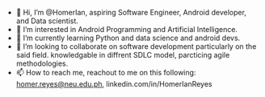 - 👋 Hi, I’m @HomerIan, aspiring Software Engineer, Android developer, and Data scientist.
- 👀 I’m interested in Android Programming and Artificial Intelligence.
- 🌱 I’m currently learning Python and data science and android devs.
- 💞️ I’m looking to collaborate on software development particularly on the said field. knowledgable in diffrent SDLC model, parcticing agile methodologies.
- 📫 How to reach me, reachout to me on this following: homer.reyes@neu.edu.ph, linkedin.com/in/HomerIanReyes

<!---
HomerIan/HomerIan is a ✨ special ✨ repository because its `README.md` (this file) appears on your GitHub profile.
You can click the Preview link to take a look at your changes.
--->

